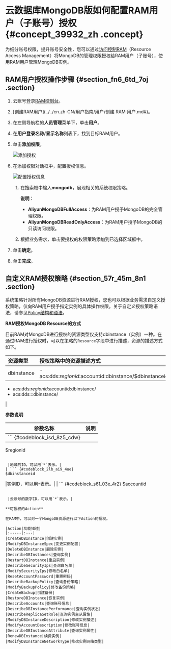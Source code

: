 # 云数据库MongoDB版如何配置RAM用户（子账号）授权 {#concept_39932_zh .concept}

为细分账号权限，提升账号安全性，您可以通过[访问控制RAM](https://help.aliyun.com/document_detail/28627.html)（Resource Access Management）将MongoDB的管理权限授权给RAM用户（子账号），使用RAM用户管理MongoDB实例。

## RAM用户授权操作步骤 {#section_fn6_6td_7oj .section}

1.  云账号登录[RAM控制台](https://ram.console.aliyun.com/)。
2.  [创建RAM用户](../../cn.zh-CN/用户指南/用户/创建 RAM 用户.md#)。
3.  在左侧导航栏的**人员管理**菜单下，单击**用户**。
4.  在**用户登录名称/显示名称**列表下，找到目标RAM用户。
5.  单击**添加权限**。

    ![添加授权](http://static-aliyun-doc.oss-cn-hangzhou.aliyuncs.com/assets/img/6833/156456019348650_zh-CN.png)

6.  在添加权限对话框中，配置授权信息。

    ![配置授权信息](http://static-aliyun-doc.oss-cn-hangzhou.aliyuncs.com/assets/img/6833/156456019348651_zh-CN.png)

    1.  在搜索框中输入**mongodb**，展现相关的系统权限策略。

        **说明：** 

        -   **AliyunMongoDBFullAccess**：为RAM用户授予MongoDB的完全管理权限。
        -   **AliyunMongoDBReadOnlyAccess**：为RAM用户授予MongoDB的只读访问权限。
    2.  根据业务需求，单击要授权的权限策略添加到已选择区域框中。
7.  单击**确定**。
8.  单击**完成**。

## 自定义RAM授权策略 {#section_57r_45m_8n1 .section}

系统策略针对所有MongoDB资源进行RAM授权，您也可以根据业务需求自定义授权策略，仅向RAM用户授予指定实例的具体操作权限。关于自定义授权策略语法，请参见[Policy结构和语法](https://help.aliyun.com/document_detail/93739.html)。

**RAM授权MongoDB Resource的方式**

目前RAM对MongoDB进行授权的资源类型仅支持dbinstance（实例）一种。在通过RAM进行授权时，可以在策略的`Resource`字段中进行描述，资源的描述方式如下。

|资源类型|授权策略中的资源描述方式|
|:---|:-----------|
|dbinstance| -   acs:dds:$regionid:$accountid:dbinstance/$dbinstanceid
-   acs:dds:$regionid:$accountid:dbinstance/
-   acs:dds:::dbinstance/

 |

**参数说明**

|参数名称|说明|
|----|--|
| ``` {#codeblock_isd_8z5_cdw}
$regionid
```

 |地域的ID，可以用`*`表示。|
| ``` {#codeblock_2lb_ai9_4ue}
$dbinstanceid
```

 |实例ID，可以用`*`表示。|
| ``` {#codeblock_s61_03e_4r2}
$accountid
```

 |云账号的数字ID，可以用`*`表示。|

**可授权的Action**

在RAM中，可以对一个MongoDB资源进行以下Action的授权。

|Action|功能描述|
|:-----|:---|
|CreateDBInstance|创建实例|
|ModifyDBInstanceSpec|变更实例配置|
|DeleteDBInstance|删除实例|
|DescribeDBInstances|查询实例|
|RestartDBInstance|重启实例|
|DescribeSecurityIps|查询白名单|
|ModifySecurityIps|修改白名单|
|ResetAccountPassword|重置密码|
|DescribeBackupPolicy|查询备份策略|
|ModifyBackupPolicy|修改备份策略|
|CreateBackup|创建备份|
|RestoreDBInstance|恢复实例|
|DescribeAccounts|查询账号信息|
|DescribeDBInstancePerformance|查询实例状态|
|DescribeReplicaSetRole|查询实例主从属性|
|ModifyDBInstanceDescription|修改实例描述|
|ModifyAccountDescription|修改账号信息|
|DescribeDBInstanceAttribute|查询实例属性|
|RenewDBInstance|续费实例|
|ModifyDBInstanceNetworkType|修改实例网络类型|

